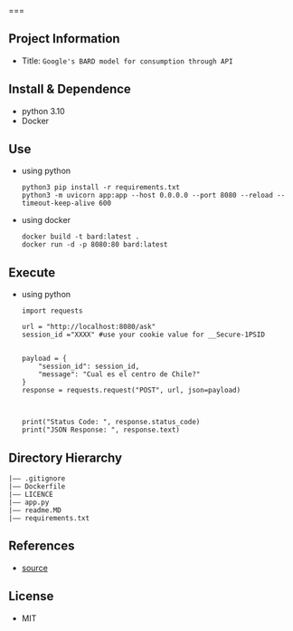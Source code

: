 
===
## Project Information
- Title:  `Google's BARD model for consumption through API`


## Install & Dependence
- python 3.10
- Docker


## Use
- using python
  ```
  python3 pip install -r requirements.txt
  python3 -m uvicorn app:app --host 0.0.0.0 --port 8080 --reload --timeout-keep-alive 600
  ```
- using docker
  ```
  docker build -t bard:latest .
  docker run -d -p 8080:80 bard:latest
  ```
## Execute

- using python
  ```
  import requests

  url = "http://localhost:8080/ask"
  session_id ="XXXX" #use your cookie value for __Secure-1PSID


  payload = {
      "session_id": session_id,
      "message": "Cual es el centro de Chile?"
  }
  response = requests.request("POST", url, json=payload)



  print("Status Code: ", response.status_code)
  print("JSON Response: ", response.text)

  ```

## Directory Hierarchy
```
|—— .gitignore
|—— Dockerfile
|—— LICENCE
|—— app.py
|—— readme.MD
|—— requirements.txt
```

## References
- [source](https://github.com/dsdanielpark/Bard-API)
  
## License
- MIT
